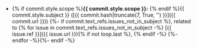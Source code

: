 - {% if commit.style.scope %}**{{ commit.style.scope }}:** {% endif %}{{ commit.style.subject }} ([{{ commit.hash|truncate(7, True, '') }}]({{ commit.url }}))
{%- if commit.text_refs.issues_not_in_subject %}, related to {% for issue in commit.text_refs.issues_not_in_subject -%}
[{{ issue.ref }}]({{ issue.url }}){% if not loop.last %}, {% endif -%}
{%- endfor -%}{%- endif -%}
